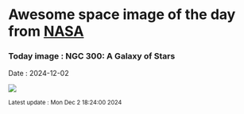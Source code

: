 
# Awesome space image of the day from [NASA](https://api.nasa.gov/)

### Today image : NGC 300: A Galaxy of Stars
Date : 2024-12-02

![](https://apod.nasa.gov/apod/image/2412/Ngc300_Stern_960.jpg)

<small>Latest update : Mon Dec  2 18:24:00 2024</small>
        